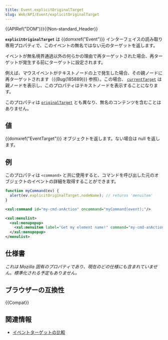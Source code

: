 ```yaml
---
title: Event.explicitOriginalTarget
slug: Web/API/Event/explicitOriginalTarget
---
```

{{APIRef("DOM")}}{{Non-standard_Header}}

**`explicitOriginalTarget`** は {{domxref("Event")}} インターフェイスの読み取り専用プロパティで、このイベントの無名ではない元のターゲットを返します。

イベントが無名境界通過以外の何らかの理由で再ターゲットされた場合、再ターゲットが発生する前にターゲットに設定されます。

例えば、マウスイベントがテキストノードの上で発生した場合、その親ノードに再ターゲットされます（{{Bug(185889)}} 参照）。この場合、 [`currentTarget`](/ja/docs/Web/API/Event/currentTarget) は親ノードを表示し、このプロパティはテキストノードを表示することになります。

このプロパティは [`originalTarget`](/ja/docs/Web/API/Event/originalTarget) とも異なり、無名のコンテンツを含むことはありません。

## 値

{{domxref("EventTarget")}} オブジェクトを返します。ない場合は null を返します。

## 例

このプロパティは `<command>` と共に使用すると、コマンドを呼び出した元のオブジェクトのイベントの詳細を取得することができます。

```js
function myCommand(ev) {
  alert(ev.explicitOriginalTarget.nodeName); // returns 'menuitem'
}
```

```xml
<xul:command id="my-cmd-anAction" oncommand="myCommand(event);"/>

<xul:menulist>
  <xul:menupopup>
    <xul:menuitem label="Get my element name!" command="my-cmd-anAction"/>
  </xul:menupopup>
</menulist>
```

## 仕様書

_これは Mozilla 固有のプロパティであり、現在のどの仕様にも含まれていません。標準化される予定もありません。_

## ブラウザーの互換性

{{Compat}}

## 関連情報

- [イベントターゲットの比較](/ja/docs/Web/API/Event/Comparison_of_Event_Targets)
